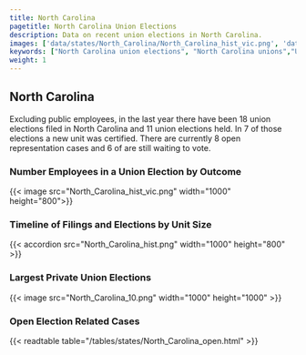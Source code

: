 ```yaml
---
title: North Carolina
pagetitle: North Carolina Union Elections
description: Data on recent union elections in North Carolina.
images: ['data/states/North_Carolina/North_Carolina_hist_vic.png', 'data/states/North_Carolina/North_Carolina_hist_size.png', 'data/states/North_Carolina/North_Carolina_10.png']
keywords: ["North Carolina union elections", "North Carolina unions","Union elections"]
weight: 1
---
```

##  North Carolina

Excluding public employees, in the last year there have been 18 union elections filed in North Carolina and 11 union elections held. In 7 of those elections a new unit was certified. There are currently 8 open representation cases and 6 of are still waiting to vote.

### Number Employees in a Union Election by Outcome
{{< image src="North_Carolina_hist_vic.png" width="1000" height="800">}}

### Timeline of Filings and Elections by Unit Size
{{< accordion src="North_Carolina_hist.png" width="1000" height="800" >}}

### Largest Private Union Elections
{{< image src="North_Carolina_10.png" width="1000" height="1000"  >}}

### Open Election Related Cases
{{< readtable table="/tables/states/North_Carolina_open.html" >}}

